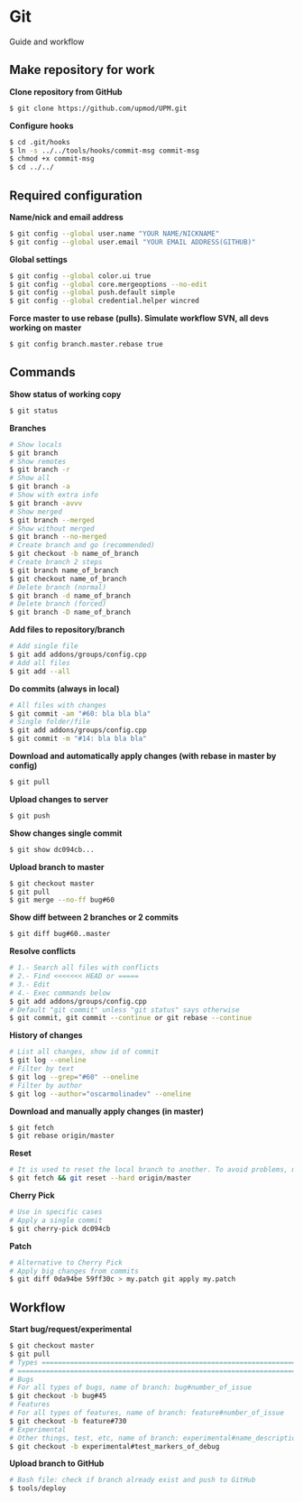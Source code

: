 # Git

Guide and workflow

## Make repository for work
**Clone repository from GitHub**
```sh
$ git clone https://github.com/upmod/UPM.git
```
**Configure hooks**
```sh
$ cd .git/hooks
$ ln -s ../../tools/hooks/commit-msg commit-msg
$ chmod +x commit-msg
$ cd ../../
```
## Required configuration
**Name/nick and email address**
```sh
$ git config --global user.name "YOUR NAME/NICKNAME"
$ git config --global user.email "YOUR EMAIL ADDRESS(GITHUB)"
```
**Global settings**
```sh
$ git config --global color.ui true
$ git config --global core.mergeoptions --no-edit
$ git config --global push.default simple
$ git config --global credential.helper wincred
```
**Force master to use rebase (pulls). Simulate workflow SVN, all devs working on master**
```sh
$ git config branch.master.rebase true
```
## Commands

**Show status of working copy**
```sh
$ git status
```
**Branches**
```sh
# Show locals
$ git branch
# Show remotes
$ git branch -r
# Show all
$ git branch -a
# Show with extra info
$ git branch -avvv
# Show merged
$ git branch --merged
# Show without merged
$ git branch --no-merged
# Create branch and go (recommended)
$ git checkout -b name_of_branch
# Create branch 2 steps
$ git branch name_of_branch
$ git checkout name_of_branch
# Delete branch (normal)
$ git branch -d name_of_branch
# Delete branch (forced)
$ git branch -D name_of_branch
```
**Add files to repository/branch**
```sh
# Add single file
$ git add addons/groups/config.cpp
# Add all files
$ git add --all
```
**Do commits (always in local)**
```sh
# All files with changes
$ git commit -am "#60: bla bla bla"
# Single folder/file
$ git add addons/groups/config.cpp
$ git commit -m "#14: bla bla bla"
```
**Download and automatically apply changes (with rebase in master by config)**
```sh
$ git pull
```
**Upload changes to server**
```sh
$ git push
```
**Show changes single commit**
```sh
$ git show dc094cb...
```
**Upload branch to master**
```sh
$ git checkout master
$ git pull
$ git merge --no-ff bug#60
```
**Show diff between 2 branches or 2 commits**
```sh
$ git diff bug#60..master
```
**Resolve conflicts**
```sh
# 1.- Search all files with conflicts
# 2.- Find <<<<<<< HEAD or =====
# 3.- Edit
# 4.- Exec commands below 
$ git add addons/groups/config.cpp
# Default "git commit" unless "git status" says otherwise
$ git commit, git commit --continue or git rebase --continue
```
**History of changes**
```sh
# List all changes, show id of commit
$ git log --oneline
# Filter by text
$ git log --grep="#60" --oneline
# Filter by author
$ git log --author="oscarmolinadev" --oneline
```
**Download and manually apply changes (in master)**
```sh
$ git fetch
$ git rebase origin/master
```
**Reset**
```sh
# It is used to reset the local branch to another. To avoid problems, merges and rebases if the server is good
$ git fetch && git reset --hard origin/master
```
**Cherry Pick**
```sh
# Use in specific cases
# Apply a single commit
$ git cherry-pick dc094cb
```
**Patch**
```sh
# Alternative to Cherry Pick
# Apply big changes from commits
$ git diff 0da94be 59ff30c > my.patch git apply my.patch
```
## Workflow

**Start bug/request/experimental**
```sh
$ git checkout master
$ git pull
# Types ==================================================================
# ========================================================================
# Bugs
# For all types of bugs, name of branch: bug#number_of_issue 
$ git checkout -b bug#45
# Features
# For all types of features, name of branch: feature#number_of_issue
$ git checkout -b feature#730
# Experimental
# Other things, test, etc, name of branch: experimental#name_description
$ git checkout -b experimental#test_markers_of_debug
```
**Upload branch to GitHub**
```sh
# Bash file: check if branch already exist and push to GitHub
$ tools/deploy
```
